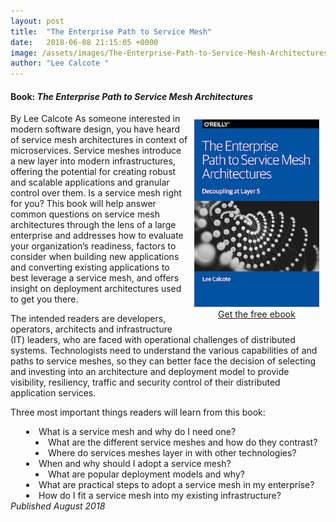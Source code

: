 ```yaml
---
layout: post
title:  "The Enterprise Path to Service Mesh"
date:   2018-06-08 21:15:05 +0000
image: /assets/images/The-Enterprise-Path-to-Service-Mesh-Architectures.gif
author: "Lee Calcote "
---
```

<h4> Book: <i>The Enterprise Path to Service Mesh Architectures</i></h4>
By Lee Calcote

<div class="row" style="float:right;padding:10px;text-align:center;">
<a href="/assets/images/The-Enterprise-Path-to-Service-Mesh-Architectures.png"><img src="/assets/images/The-Enterprise-Path-to-Service-Mesh-Architectures-small.png" alt="" width="200" height="300" /></a><br />
  <a id="home" class="waves-effect waves-dark btn white-text darken-2 l5-light-blue z-depth-4" href="https://www.nginx.com/resources/library/the-enterprise-path-to-service-mesh-architectures?utm_source=calcote">Get the free ebook</a>
</div>As someone interested in modern software design, you have heard of service mesh architectures in context of microservices. Service meshes introduce a new layer into modern infrastructures, offering the potential for creating robust and scalable applications and granular control over them. Is a service mesh right for you? This book will help answer common questions on service mesh architectures through the lens of a large enterprise and addresses how to evaluate your organization’s readiness, factors to consider when building new applications and converting existing applications to best leverage a service mesh, and offers insight on deployment architectures used to get you there. 

The intended readers are developers, operators, architects and infrastructure (IT) leaders, who are faced with operational challenges of distributed systems. Technologists need to understand the various capabilities of and paths to service meshes, so they can better face the decision of selecting and investing into an architecture and deployment model to provide visibility, resiliency, traffic and security control of their distributed application services.

Three most important things readers will learn from this book:

<div style="margin-left:25px">
  <li> What is a service mesh and why do I need one? </li>
    <li style="margin-left:15px"> What are the different service meshes and how do they contrast?</li>
    <li style="margin-left:15px"> Where do services meshes layer in with other technologies?</li>
  <li>When and why should I adopt a service mesh?</li>
    <li style="margin-left:15px">What are popular deployment models and why?</li>
  <li> What are practical steps to adopt a service mesh in my enterprise?</li>
  <li> How do I fit a service mesh into my existing infrastructure?</li>
</div>
<i>Published August 2018</i>


